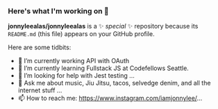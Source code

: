 ### Here's what I'm working on 👋


**jonnyleealas/jonnyleealas** is a ✨ _special_ ✨ repository because its `README.md` (this file) appears on your GitHub profile.

Here are some tidbits:

- 🔭 I’m currently working API with OAuth
- 🌱 I’m currently learning Fullstack JS at Codefellows Seattle.
- 🤔 I’m looking for help with Jest testing ...
- 💬 Ask me about music, Jiu Jitsu, tacos, selvedge denim, and all the internet stuff ...
- 📫 How to reach me: https://www.instagram.com/iamjonnylee/...


